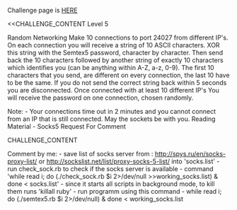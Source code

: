 Challenge page is <a href="http://www.overthewire.org/wargames/semtex/semtex5.shtml">HERE</a>

<<CHALLENGE_CONTENT
Level 5

Random Networking
Make 10 connections to port 24027 from different IP's. On each connection you will receive a string of 10 ASCII characters. XOR this string with the Semtex5 password, character by character. Then send back the 10 characters followed by another string of exactly 10 characters which identifies you (can be anything within A-Z, a-z, 0-9). The first 10 characters that you send, are different on every connection, the last 10 have to be the same. If you do not send the correct string back within 5 seconds you are disconnected. Once connected with at least 10 different IP's You will receive the password on one connection, chosen randomly.

Note:
	- Your connections time out in 2 minutes and you cannot connect from an IP that is still connected.
May the sockets be with you.
Reading Material
	- Socks5 Request For Comment

CHALLENGE_CONTENT

Comment by me:
	- save list of socks server from : http://spys.ru/en/socks-proxy-list/ or http://sockslist.net/list/proxy-socks-5-list/ into 'socks.list'
	- run check_sock.rb to check if the socks server is available
		- command 'while read i; do (./check_sock.rb $i 2>/dev/null >>working_socks.list) & done < socks.list'
		- since it starts all scripts in background mode, to kill them runs 'killall ruby'
	- run programm using this command
		- while read i; do (./semtex5.rb $i 2>/dev/null) &  done < working_socks.list